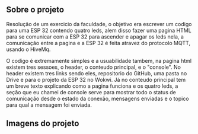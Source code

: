 ## Sobre o projeto

<p>Resolução de um exercicio da faculdade, o objetivo era escrever um codigo para uma ESP 32 contendo quatro leds, alem disso fazer uma pagina HTML para se comunicar com a ESP 32 para ascender e apagar os leds nela, a comunicação entre a pagina e a ESP 32 é feita atravez do protocolo MQTT, usando o HiveMq.</p>

<p>O codigo é extremamente simples e a usuabilidade tambem, na pagina html existem tres sessoes, o header, o conteudo principal, e o "console".
No header existem tres links sendo eles, repositorio do GitHub, uma pasta no Drive e para o projeto da ESP 32 no Wokwi. Já no conteudo principal tem um breve texto explicando como a pagina funciona e os quatro leds, a seção que eu chamei de console serve para mostrar todo o status de comunicação desde o estado da conexão, mensagens enviadas e o topico para qual a mensagem foi enviada.<p>

## Imagens do projeto

<p>

</p>

